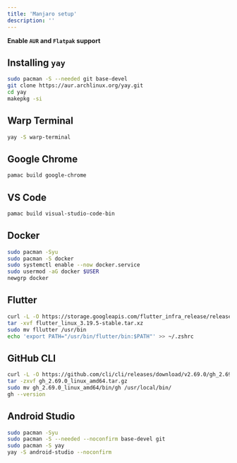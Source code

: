 ```yaml
---
title: 'Manjaro setup'
description: ''
---
```


**Enable `AUR` and `Flatpak` support**

## Installing `yay`

```sh
sudo pacman -S --needed git base-devel
git clone https://aur.archlinux.org/yay.git
cd yay
makepkg -si
```

## Warp Terminal

```sh
yay -S warp-terminal
```

## Google Chrome

```sh
pamac build google-chrome
```

## VS Code

```sh
pamac build visual-studio-code-bin
```

## Docker

```sh
sudo pacman -Syu
sudo pacman -S docker
sudo systemctl enable --now docker.service
sudo usermod -aG docker $USER
newgrp docker
```

## Flutter

```sh
curl -L -O https://storage.googleapis.com/flutter_infra_release/releases/stable/linux/flutter_linux_3.19.5-stable.tar.xz
tar -xvf flutter_linux_3.19.5-stable.tar.xz
sudo mv fllutter /usr/bin
echo 'export PATH="/usr/bin/flutter/bin:$PATH"' >> ~/.zshrc
```

## GitHub CLI

```sh
curl -L -O https://github.com/cli/cli/releases/download/v2.69.0/gh_2.69.0_linux_amd64.tar.gz
tar -zxvf gh_2.69.0_linux_amd64.tar.gz
sudo mv gh_2.69.0_linux_amd64/bin/gh /usr/local/bin/
gh --version
```

## Android Studio

```sh
sudo pacman -Syu
sudo pacman -S --needed --noconfirm base-devel git
sudo pacman -S yay
yay -S android-studio --noconfirm
```


